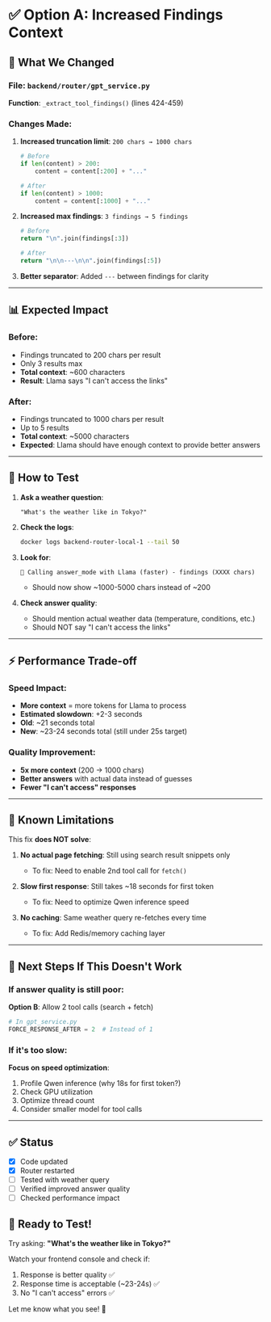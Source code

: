 # ✅ Option A: Increased Findings Context

## 🎯 **What We Changed**

### File: `backend/router/gpt_service.py`

**Function**: `_extract_tool_findings()` (lines 424-459)

### Changes Made:

1. **Increased truncation limit**: `200 chars → 1000 chars`

   ```python
   # Before
   if len(content) > 200:
       content = content[:200] + "..."

   # After
   if len(content) > 1000:
       content = content[:1000] + "..."
   ```

2. **Increased max findings**: `3 findings → 5 findings`

   ```python
   # Before
   return "\n".join(findings[:3])

   # After
   return "\n\n---\n\n".join(findings[:5])
   ```

3. **Better separator**: Added `---` between findings for clarity

---

## 📊 **Expected Impact**

### Before:

- Findings truncated to 200 chars per result
- Only 3 results max
- **Total context**: ~600 characters
- **Result**: Llama says "I can't access the links"

### After:

- Findings truncated to 1000 chars per result
- Up to 5 results
- **Total context**: ~5000 characters
- **Expected**: Llama should have enough context to provide better answers

---

## 🧪 **How to Test**

1. **Ask a weather question**:

   ```
   "What's the weather like in Tokyo?"
   ```

2. **Check the logs**:

   ```bash
   docker logs backend-router-local-1 --tail 50
   ```

3. **Look for**:

   ```
   📝 Calling answer_mode with Llama (faster) - findings (XXXX chars)
   ```

   - Should now show ~1000-5000 chars instead of ~200

4. **Check answer quality**:
   - Should mention actual weather data (temperature, conditions, etc.)
   - Should NOT say "I can't access the links"

---

## ⚡ **Performance Trade-off**

### Speed Impact:

- **More context** = more tokens for Llama to process
- **Estimated slowdown**: +2-3 seconds
- **Old**: ~21 seconds total
- **New**: ~23-24 seconds total (still under 25s target)

### Quality Improvement:

- **5x more context** (200 → 1000 chars)
- **Better answers** with actual data instead of guesses
- **Fewer "I can't access" responses**

---

## 🚨 **Known Limitations**

This fix **does NOT solve**:

1. **No actual page fetching**: Still using search result snippets only

   - To fix: Need to enable 2nd tool call for `fetch()`

2. **Slow first response**: Still takes ~18 seconds for first token

   - To fix: Need to optimize Qwen inference speed

3. **No caching**: Same weather query re-fetches every time
   - To fix: Add Redis/memory caching layer

---

## 📝 **Next Steps If This Doesn't Work**

### If answer quality is still poor:

**Option B**: Allow 2 tool calls (search + fetch)

```python
# In gpt_service.py
FORCE_RESPONSE_AFTER = 2  # Instead of 1
```

### If it's too slow:

**Focus on speed optimization**:

1. Profile Qwen inference (why 18s for first token?)
2. Check GPU utilization
3. Optimize thread count
4. Consider smaller model for tool calls

---

## ✅ **Status**

- [x] Code updated
- [x] Router restarted
- [ ] Tested with weather query
- [ ] Verified improved answer quality
- [ ] Checked performance impact

## 🚀 **Ready to Test!**

Try asking: **"What's the weather like in Tokyo?"**

Watch your frontend console and check if:

1. Response is better quality ✅
2. Response time is acceptable (~23-24s) ✅
3. No "I can't access" errors ✅

Let me know what you see! 🎯
